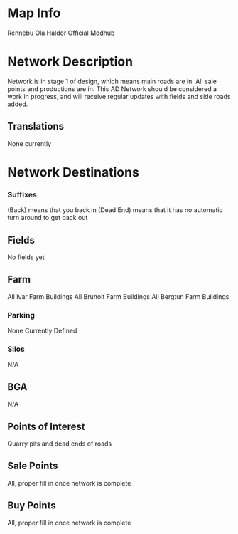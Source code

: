 # Map Info
Rennebu
Ola Haldor
Official Modhub

# Network Description
Network is in stage 1 of design, which means main roads are in. All sale points and productions are in.
This AD Network should be considered a work in progress, and will receive regular updates with fields and
side roads added.

## Translations
None currently

# Network Destinations
### Suffixes
(Back) means that you back in
(Dead End) means that it has no automatic turn around to get back out

## Fields
No fields yet

## Farm
All Ivar Farm Buildings
All Bruholt Farm Buildings
All Bergtun Farm Buildings

### Parking
None Currently Defined

### Silos
N/A

## BGA
N/A

## Points of Interest
Quarry pits and dead ends of roads

## Sale Points
All, proper fill in once network is complete

## Buy Points
All, proper fill in once network is complete